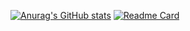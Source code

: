 [![Anurag's GitHub stats](https://github-readme-stats.vercel.app/api?username=MariiaS3&hide=prs&show_icons=true&theme=aura)](https://github.com/MariiaS3/MariiaS3)
[![Readme Card](https://github-readme-stats.vercel.app/api/pin/?username=MariiaS3&repo=github-readme-stats&show_owners=true)](https://github.com/MariiaS3/MariiaS3)
